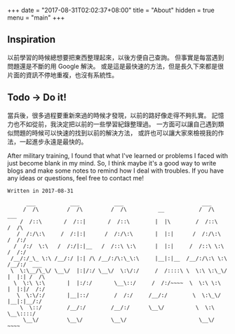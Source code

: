 +++
date = "2017-08-31T02:02:37+08:00"
title = "About"
hidden = true
menu = "main"
+++

## Inspiration
以前學習的時候總想要把東西整理起來，以後方便自己查詢。
但事實是每當遇到問題還是不斷的用 Google 解決。
或是這是最快速的方法，但是長久下來都是很片面的資訊不停地重複，也沒有系統性。

## Todo → Do it!
當兵後，很多過程要重新來過的時候才發現，以前的路好像走得不夠扎實。
記憶力也不如從前，我決定把以前的一些學習紀錄整理過。
一方面可以讓自己遇到類似問題的時候可以快速的找到以前的解決方法，
或許也可以讓大家來檢視我的作法，一起進步永遠是最快的。

After military training, I found that what I've learned or problems I faced with just become blank in my mind. So, I think maybe it's a good way to write blogs and make some notes to remind how I deal with troubles. If you have any ideas or questions, feel free to contact me!

`Written in 2017-08-31`


```
      ___           ___           ___                         ___                   
     /  /\         /  /\         /  /\          __           /  /\          ___     
    /  /::\       /  /::|       /  /::\        |  |\        /  /::\        /  /\    
   /  /:/\:\     /  /:|:|      /  /:/\:\       |  |:|      /  /:/\:\      /  /:/    
  /  /:/  \:\   /  /:/|:|__   /  /::\ \:\      |  |:|     /  /::\ \:\    /  /:/     
 /__/:/_\_ \:\ /__/:/ |:| /\ /__/:/\:\_\:\     |__|:|__  /__/:/\:\ \:\  /__/:/  ___ 
 \  \:\__/\_\/ \__\/  |:|/:/ \__\/  \:\/:/     /  /::::\ \  \:\ \:\_\/  |  |:| /  /\
  \  \:\ \:\       |  |:/:/       \__\::/     /  /:/~~~~  \  \:\ \:\    |  |:|/  /:/
   \  \:\/:/       |__|::/        /  /:/     /__/:/        \  \:\_\/    |__|:|__/:/ 
    \  \::/        /__/:/        /__/:/      \__\/          \  \:\       \__\::::/  
     \__\/         \__\/         \__\/                       \__\/           ~~~~   

```